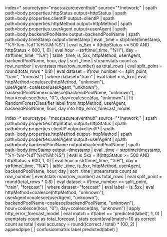 index=* sourcetype="mscs:azure:eventhub" source="*/network;"
| spath path=body.properties.httpStatus output=httpStatus
| spath path=body.properties.clientIP output=clientIP
| spath path=body.properties.httpMethod output=httpMethod
| spath path=body.properties.userAgent output=userAgent
| spath path=body.backendPoolName output=backendPoolName
| spath path=body.timeStamp output=timestamp
| eval _time = strptime(timestamp, "%Y-%m-%dT%H:%M:%S")
| eval is_5xx = if(httpStatus >= 500 AND httpStatus < 600, 1, 0)
| eval hour = strftime(_time, "%H"), day = strftime(_time, "%A")
| table _time, is_5xx, httpMethod, userAgent, backendPoolName, hour, day
| sort _time
| streamstats count as row_number
| eventstats max(row_number) as total_rows
| eval split_point = round(total_rows * 0.8)
| eval dataset = if(row_number <= split_point, "train", "forecast")
| where dataset="train"
| eval label = is_5xx
| eval httpMethod=coalesce(httpMethod, "unknown"), userAgent=coalesce(userAgent, "unknown"), backendPoolName=coalesce(backendPoolName, "unknown"), hour=coalesce(hour, "0"), day=coalesce(day, "unknown")
| fit RandomForestClassifier label from httpMethod, userAgent, backendPoolName, hour, day into http_error_forecast_model





index=* sourcetype="mscs:azure:eventhub" source="*/network;"
| spath path=body.properties.httpStatus output=httpStatus
| spath path=body.properties.clientIP output=clientIP
| spath path=body.properties.httpMethod output=httpMethod
| spath path=body.properties.userAgent output=userAgent
| spath path=body.backendPoolName output=backendPoolName
| spath path=body.timeStamp output=timestamp
| eval _time = strptime(timestamp, "%Y-%m-%dT%H:%M:%S")
| eval is_5xx = if(httpStatus >= 500 AND httpStatus < 600, 1, 0)
| eval hour = strftime(_time, "%H"), day = strftime(_time, "%A")
| table _time, is_5xx, httpMethod, userAgent, backendPoolName, hour, day
| sort _time
| streamstats count as row_number
| eventstats max(row_number) as total_rows
| eval split_point = round(total_rows * 0.8)
| eval dataset = if(row_number <= split_point, "train", "forecast")
| where dataset="forecast"
| eval label = is_5xx
| eval httpMethod=coalesce(httpMethod, "unknown"), userAgent=coalesce(userAgent, "unknown"), backendPoolName=coalesce(backendPoolName, "unknown"), hour=coalesce(hour, "0"), day=coalesce(day, "unknown")
| apply http_error_forecast_model
| eval match = if(label == 'predicted(label)', 1, 0)
| eventstats count as total_forecast
| stats count(eval(match=1)) as correct count as total
| eval accuracy = round((correct / total) * 100, 2)
| appendpipe [
    | confusionmatrix label predicted(label)
]

